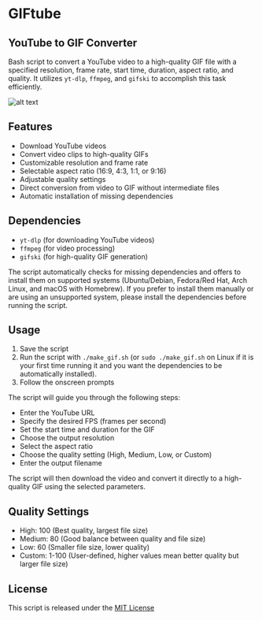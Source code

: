 # GIFtube
## YouTube to GIF Converter

Bash script to convert a YouTube video to a high-quality GIF file with a specified resolution, frame rate, start time, duration, aspect ratio, and quality. It utilizes `yt-dlp`, `ffmpeg`, and `gifski` to accomplish this task efficiently.

![alt text](demo.gif)

## Features

- Download YouTube videos
- Convert video clips to high-quality GIFs
- Customizable resolution and frame rate
- Selectable aspect ratio (16:9, 4:3, 1:1, or 9:16)
- Adjustable quality settings
- Direct conversion from video to GIF without intermediate files
- Automatic installation of missing dependencies

## Dependencies

- `yt-dlp` (for downloading YouTube videos)
- `ffmpeg` (for video processing)
- `gifski` (for high-quality GIF generation)

The script automatically checks for missing dependencies and offers to install them on supported systems (Ubuntu/Debian, Fedora/Red Hat, Arch Linux, and macOS with Homebrew). If you prefer to install them manually or are using an unsupported system, please install the dependencies before running the script.

## Usage

1. Save the script 
2. Run the script with `./make_gif.sh` (or `sudo ./make_gif.sh` on Linux if it is your first time running it and you want the dependencies to be automatically installed).
3. Follow the onscreen prompts

The script will guide you through the following steps:
- Enter the YouTube URL
- Specify the desired FPS (frames per second)
- Set the start time and duration for the GIF
- Choose the output resolution
- Select the aspect ratio
- Choose the quality setting (High, Medium, Low, or Custom)
- Enter the output filename

The script will then download the video and convert it directly to a high-quality GIF using the selected parameters.

## Quality Settings

- High: 100 (Best quality, largest file size)
- Medium: 80 (Good balance between quality and file size)
- Low: 60 (Smaller file size, lower quality)
- Custom: 1-100 (User-defined, higher values mean better quality but larger file size)

## License

This script is released under the [MIT License](https://opensource.org/licenses/MIT)
